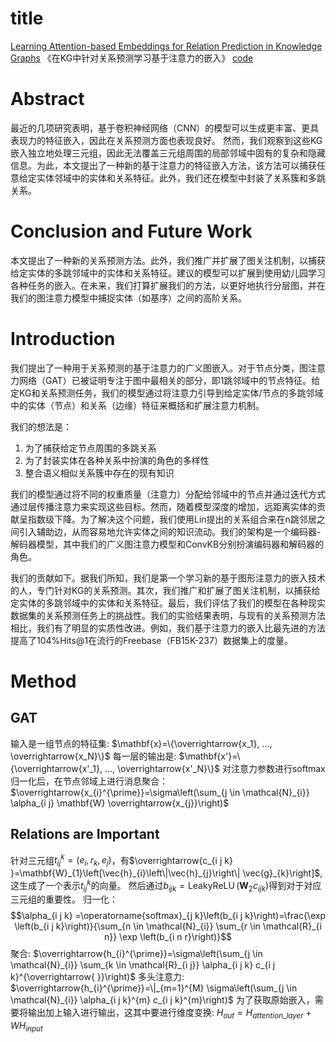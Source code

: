 # title

[Learning Attention-based Embeddings for Relation Prediction in Knowledge Graphs](https://arxiv.org/abs/1906.01195)
《在KG中针对关系预测学习基于注意力的嵌入》
[code](https://github.com/deepakn97/relationPrediction)

# Abstract

最近的几项研究表明，基于卷积神经网络（CNN）的模型可以生成更丰富、更具表现力的特征嵌入，因此在关系预测方面也表现良好。
然而，我们观察到这些KG嵌入独立地处理三元组，因此无法覆盖三元组周围的局部邻域中固有的复杂和隐藏信息。为此，本文提出了一种新的基于注意力的特征嵌入方法，该方法可以捕获任意给定实体邻域中的实体和关系特征。此外，我们还在模型中封装了关系簇和多跳关系。

# Conclusion and Future Work

本文提出了一种新的关系预测方法。此外，我们推广并扩展了图关注机制，以捕获给定实体的多跳邻域中的实体和关系特征。建议的模型可以扩展到使用幼儿园学习各种任务的嵌入。在未来，我们打算扩展我们的方法，以更好地执行分层图，并在我们的图注意力模型中捕捉实体（如基序）之间的高阶关系。

# Introduction

我们提出了一种用于关系预测的基于注意力的广义图嵌入。对于节点分类，图注意力网络（GAT）已被证明专注于图中最相关的部分，即1跳邻域中的节点特征。给定KG和关系预测任务，我们的模型通过将注意力引导到给定实体/节点的多跳邻域中的实体（节点）和关系（边缘）特征来概括和扩展注意力机制。

我们的想法是：

1. 为了捕获给定节点周围的多跳关系
2. 为了封装实体在各种关系中扮演的角色的多样性
3. 整合语义相似关系簇中存在的现有知识

我们的模型通过将不同的权重质量（注意力）分配给邻域中的节点并通过迭代方式通过层传播注意力来实现这些目标。然而，随着模型深度的增加，远距离实体的贡献呈指数级下降。为了解决这个问题，我们使用Lin提出的关系组合来在n跳邻居之间引入辅助边，从而容易地允许实体之间的知识流动。我们的架构是一个编码器-解码器模型，其中我们的广义图注意力模型和ConvKB分别扮演编码器和解码器的角色。

我们的贡献如下。据我们所知，我们是第一个学习新的基于图形注意力的嵌入技术的人，专门针对KG的关系预测。其次，我们推广和扩展了图关注机制，以捕获给定实体的多跳邻域中的实体和关系特征。最后，我们评估了我们的模型在各种现实数据集的关系预测任务上的挑战性。我们的实验结果表明，与现有的关系预测方法相比，我们有了明显的实质性改进。例如，我们基于注意力的嵌入比最先进的方法提高了104%Hits@1在流行的Freebase（FB15K-237）数据集上的度量。

# Method

## GAT
输入是一组节点的特征集: $\mathbf{x}=\{\overrightarrow{x_1}, ..., \overrightarrow{x_N}\}$
每一层的输出是: $\mathbf{x'}=\{\overrightarrow{x'_1}, ..., \overrightarrow{x'_N}\}$
对注意力参数进行softmax归一化后，在节点邻域上进行消息聚合：$\overrightarrow{x_{i}^{\prime}}=\sigma\left(\sum_{j \in \mathcal{N}_{i}} \alpha_{i j} \mathbf{W} \overrightarrow{x_{j}}\right)$

## Relations are Important

针对三元组$t_{ij}^k=(e_i, r_k, e_j)$，有$\overrightarrow{c_{i j k} }=\mathbf{W}_{1}\left[\vec{h}_{i}\left\|\vec{h}_{j}\right\| \vec{g}_{k}\right]$, 这生成了一个表示$t_{ij}^k$的向量。
然后通过$b_{i j k}=\operatorname{LeakyReLU}\left(\mathbf{W}_{2} c_{i j k}\right)$得到对于对应三元组的重要性。
归一化：$$\alpha_{i j k} =\operatorname{softmax}_{j k}\left(b_{i j k}\right)=\frac{\exp \left(b_{i j k}\right)}{\sum_{n \in \mathcal{N}_{i}} \sum_{r \in \mathcal{R}_{i n}} \exp \left(b_{i n r}\right)}$$
聚合: $\overrightarrow{h_{i}^{\prime}}=\sigma\left(\sum_{j \in \mathcal{N}_{i}} \sum_{k \in \mathcal{R}_{i j}} \alpha_{i j k} c_{i j k}^{\overrightarrow{ }}\right)$
多头注意力: $\overrightarrow{h_{i}^{\prime}}=\|_{m=1}^{M} \sigma\left(\sum_{j \in \mathcal{N}_{i}} \alpha_{i j k}^{m} c_{i j k}^{m}\right)$
为了获取原始嵌入，需要将输出加上输入进行输出，这其中要进行维度变换: $H_{out}=H_{attention\_layer}+WH_{input}$
